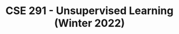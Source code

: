---
layout: page
title: CSE 291 - Unsupervised Learning (Winter 2022)
description: Instructor - Prof. Sanjoy Dasgupta
img: /assets/img/ucsd_logo.png
redirect: https://cseweb.ucsd.edu/~dasgupta/291w22/index.html
importance: 2
---